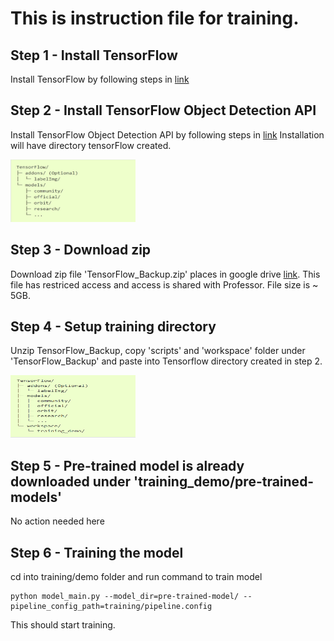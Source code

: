 # This is instruction file for training.
## Step 1 - Install TensorFlow 
Install TensorFlow by following steps in [link](https://tensorflow-object-detection-api-tutorial.readthedocs.io/en/latest/install.html#tf-install)
## Step 2 - Install TensorFlow Object Detection API 
Install TensorFlow Object Detection API by following steps in [link](https://tensorflow-object-detection-api-tutorial.readthedocs.io/en/latest/install.html#tf-models-install)
Installation will have directory tensorFlow created.

<img src="img_readme/TF-dir.jpg" width="200" height="100" alt="TensorFlow Directory Structure">

## Step 3 - Download zip
Download zip file 'TensorFlow_Backup.zip' places in google drive [link](https://drive.google.com/file/d/1QRT8m9arFrrrjhjTgrgoL0iYHe32Ypdt/view?usp=sharing). This file has restriced access and access is shared with Professor. File size is ~ 5GB.
## Step 4 - Setup training directory
Unzip TensorFlow_Backup, copy 'scripts' and 'workspace' folder under 'TensorFlow_Backup' and paste into Tensorflow directory created in step 2. 

<img src="img_readme/TF-dir2.png" width="200" height="100" alt="Final Directory Structure">

## Step 5 - Pre-trained model is already downloaded under 'training_demo/pre-trained-models'
No action needed here

## Step 6 - Training the model
cd into training/demo folder and run command to train model
```
python model_main.py --model_dir=pre-trained-model/ --pipeline_config_path=training/pipeline.config
```
This should start training.
